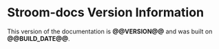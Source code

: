 # Stroom-docs Version Information

This version of the documentation is **@@VERSION@@** and was built on **@@BUILD_DATE@@**.
